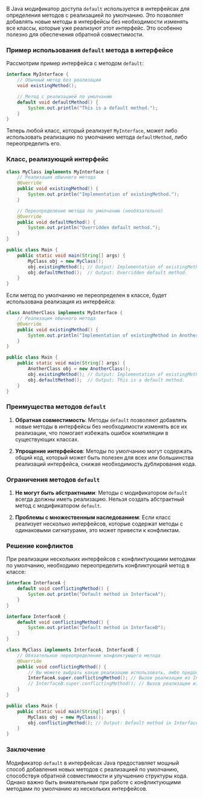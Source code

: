 В Java модификатор доступа `default` используется в интерфейсах для определения методов с реализацией по умолчанию. Это позволяет добавлять новые методы в интерфейсы без необходимости изменять все классы, которые уже реализуют этот интерфейс. Это особенно полезно для обеспечения обратной совместимости.

### Пример использования `default` метода в интерфейсе

Рассмотрим пример интерфейса с методом `default`:

```java
interface MyInterface {
    // Обычный метод без реализации
    void existingMethod();

    // Метод с реализацией по умолчанию
    default void defaultMethod() {
        System.out.println("This is a default method.");
    }
}
```

Теперь любой класс, который реализует `MyInterface`, может либо использовать реализацию по умолчанию метода `defaultMethod`, либо переопределить его.

### Класс, реализующий интерфейс

```java
class MyClass implements MyInterface {
    // Реализация обычного метода
    @Override
    public void existingMethod() {
        System.out.println("Implementation of existingMethod.");
    }

    // Переопределение метода по умолчанию (необязательно)
    @Override
    public void defaultMethod() {
        System.out.println("Overridden default method.");
    }
}

public class Main {
    public static void main(String[] args) {
        MyClass obj = new MyClass();
        obj.existingMethod(); // Output: Implementation of existingMethod.
        obj.defaultMethod();  // Output: Overridden default method.
    }
}
```

Если метод по умолчанию не переопределен в классе, будет использована реализация из интерфейса:

```java
class AnotherClass implements MyInterface {
    // Реализация обычного метода
    @Override
    public void existingMethod() {
        System.out.println("Implementation of existingMethod in AnotherClass.");
    }
}

public class Main {
    public static void main(String[] args) {
        AnotherClass obj = new AnotherClass();
        obj.existingMethod(); // Output: Implementation of existingMethod in AnotherClass.
        obj.defaultMethod();  // Output: This is a default method.
    }
}
```

### Преимущества методов `default`

1. **Обратная совместимость**: Методы `default` позволяют добавлять новые методы в интерфейсы без необходимости изменять все их реализации, что помогает избежать ошибок компиляции в существующих классах.

2. **Упрощение интерфейсов**: Методы по умолчанию могут содержать общий код, который может быть полезен для всех или большинства реализаций интерфейса, снижая необходимость дублирования кода.

### Ограничения методов `default`

1. **Не могут быть абстрактными**: Методы с модификатором `default` всегда должны иметь реализацию. Нельзя создать абстрактный метод с модификатором `default`.

2. **Проблемы с множественным наследованием**: Если класс реализует несколько интерфейсов, которые содержат методы с одинаковыми сигнатурами, это может привести к конфликтам.

### Решение конфликтов

При реализации нескольких интерфейсов с конфликтующими методами по умолчанию, необходимо переопределить конфликтующий метод в классе:

```java
interface InterfaceA {
    default void conflictingMethod() {
        System.out.println("Default method in InterfaceA");
    }
}

interface InterfaceB {
    default void conflictingMethod() {
        System.out.println("Default method in InterfaceB");
    }
}

class MyClass implements InterfaceA, InterfaceB {
    // Обязательное переопределение конфликтующего метода
    @Override
    public void conflictingMethod() {
        // Вы можете выбрать какую реализацию использовать, либо предоставить свою
        InterfaceA.super.conflictingMethod(); // Вызов реализации из InterfaceA
        // InterfaceB.super.conflictingMethod(); // Вызов реализации из InterfaceB
    }
}

public class Main {
    public static void main(String[] args) {
        MyClass obj = new MyClass();
        obj.conflictingMethod(); // Output: Default method in InterfaceA
    }
}
```

### Заключение

Модификатор `default` в интерфейсах Java предоставляет мощный способ добавления новых методов с реализацией по умолчанию, способствуя обратной совместимости и улучшению структуры кода. Однако важно быть внимательным при работе с конфликтующими методами по умолчанию из нескольких интерфейсов.